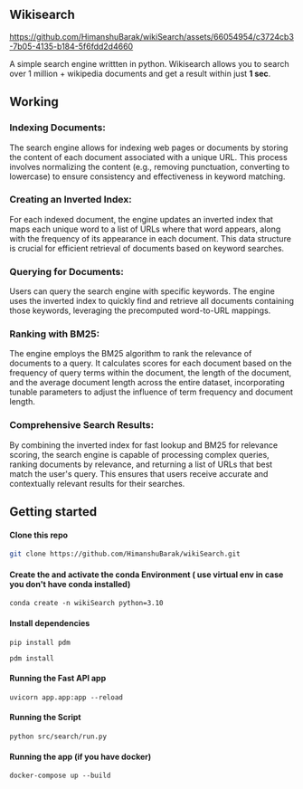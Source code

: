## Wikisearch


https://github.com/HimanshuBarak/wikiSearch/assets/66054954/c3724cb3-7b05-4135-b184-5f6fdd2d4660


A simple search engine writtten in python. Wikisearch allows you to search over 1 million + wikipedia documents and get a result within just <strong>1 sec</strong>. 

## Working
### Indexing Documents: 
The search engine allows for indexing web pages or documents by storing the content of each document associated with a unique URL. This process involves normalizing the content (e.g., removing punctuation, converting to lowercase) to ensure consistency and effectiveness in keyword matching.

### Creating an Inverted Index: 
For each indexed document, the engine updates an inverted index that maps each unique word to a list of URLs where that word appears, along with the frequency of its appearance in each document. This data structure is crucial for efficient retrieval of documents based on keyword searches.

### Querying for Documents: 
Users can query the search engine with specific keywords. The engine uses the inverted index to quickly find and retrieve all documents containing those keywords, leveraging the precomputed word-to-URL mappings.

### Ranking with BM25: 
The engine employs the BM25 algorithm to rank the relevance of documents to a query. It calculates scores for each document based on the frequency of query terms within the document, the length of the document, and the average document length across the entire dataset, incorporating tunable parameters to adjust the influence of term frequency and document length.

### Comprehensive Search Results: 
By combining the inverted index for fast lookup and BM25 for relevance scoring, the search engine is capable of processing complex queries, ranking documents by relevance, and returning a list of URLs that best match the user's query. This ensures that users receive accurate and contextually relevant results for their searches.
## Getting started

#### Clone this repo

```bash
git clone https://github.com/HimanshuBarak/wikiSearch.git
```

#### Create the and activate the conda Environment ( use virtual env in case you don't have conda installed)
```
conda create -n wikiSearch python=3.10
```

#### Install dependencies

```
pip install pdm
```
```
pdm install
```

#### Running the Fast API app

```
uvicorn app.app:app --reload
```

#### Running the Script
```
python src/search/run.py
```

#### Running the app (if you have docker)
```
docker-compose up --build
```
